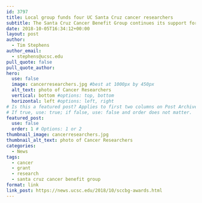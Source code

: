 ```yaml
---
id: 3797
title: Local group funds four UC Santa Cruz cancer researchers
subtitle: The Santa Cruz Cancer Benefit Group continues its support for cancer research at UC Santa Cruz with new grants
date: 2018-10-05T16:34:12+00:00
layout: post
author:
  - Tim Stephens
author_email:
  - stephens@ucsc.edu
pull_quote: false
pull_quote_author:
hero:
  use: false
  image: cancerresearchers.jpg #best at 1000px by 450px
  alt_text: photo of Cancer Researchers
  vertical: bottom #options: top, bottom
  horizontal: left #options: left, right
# Is this a featured post? Applies to first two columns on Post Archive Page.
# If true, use: true; if false, use: false and order does not matter.
featured_post:
  use: false
  order: 1 # Options: 1 or 2
thumbnail_image: cancerresearchers.jpg
thumbnail_alt_text: photo of Cancer Researchers
categories:
  - News
tags:
  - cancer
  - grant
  - research
  - santa cruz cancer benefit group
format: link
link_post: https://news.ucsc.edu/2018/10/sccbg-awards.html
---
```

